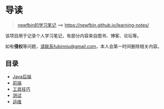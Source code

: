 #  导读

> [newfbin的学习笔记](https://newfbin.github.io/learning-notes/) ==> https://newfbin.github.io/learning-notes/

该项目用于记录个人学习笔记，有部分内容来自图书、博客、论坛等。

如有**侵权**等问题，请联系fubinniu@gmail.com，本人会第一时间删除相关内容。

## 目录

*  [Java后端](/study/Java后端/README)
*  [前端](/study/前端/README)
*  [工具技巧](/study/工具技巧/README)
*  [测试](/study/测试)
*  [运维](/study/运维/README)